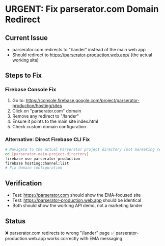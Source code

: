 # URGENT: Fix parserator.com Domain Redirect

## Current Issue
- parserator.com redirects to "/lander" instead of the main web app
- Should redirect to https://parserator-production.web.app/ (the actual working site)

## Steps to Fix

### Firebase Console Fix
1. Go to: https://console.firebase.google.com/project/parserator-production/hosting/sites
2. Click on "parserator.com" domain
3. Remove any redirect to "/lander"
4. Ensure it points to the main site index.html
5. Check custom domain configuration

### Alternative: Direct Firebase CLI Fix
```bash
# Navigate to the actual Parserator project directory (not marketing repo)
cd [parserator-main-project-directory]
firebase use parserator-production
firebase hosting:channel:list
# Fix domain configuration
```

## Verification
- Test: https://parserator.com should show the EMA-focused site
- Test: https://parserator-production.web.app should be identical
- Both should show the working API demo, not a marketing lander

## Status
❌ parserator.com redirects to wrong "/lander" page
✅ parserator-production.web.app works correctly with EMA messaging
